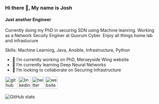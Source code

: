 ### Hi there 👋, My name is Josh
#### Just another Engineer
Currently doing my PhD in securing SDN using Machine leanring. Working as a Network Secuity Enginer at Quorum Cyber. 
Enjoy all things home lab and infrastucure

Skills: Machine Learning, Java, Ansible, Infrastructure, Python

- 🔭 I’m currently working on PhD, Merseyside Wing website 
- 🌱 I’m currently learning Deep Neural Networks 
- 👯 I’m looking to collaborate on Securing Infrastructure  


[<img src='https://cdn.jsdelivr.net/npm/simple-icons@3.0.1/icons/github.svg' alt='github' height='40'>](https://github.com/JoshFrawley)  [<img src='https://cdn.jsdelivr.net/npm/simple-icons@3.0.1/icons/linkedin.svg' alt='linkedin' height='40'>](https://www.linkedin.com/in/josh-frawley-214790163//)  [<img src='https://cdn.jsdelivr.net/npm/simple-icons@3.0.1/icons/twitter.svg' alt='twitter' height='40'>](https://twitter.com/@LordFrawley)  [<img src='https://cdn.jsdelivr.net/npm/simple-icons@3.0.1/icons/icloud.svg' alt='website' height='40'>](Frawls.co.uk)  

![GitHub stats](https://github-readme-stats.vercel.app/api?username=JoshFrawley&show_icons=true&count_private=true)  

